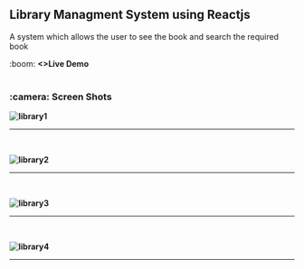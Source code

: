<h2> Library Managment System using Reactjs</h2>
<p>A system which allows the user to see the book and search the required book</p>
 :boom: <b><>Live Demo</a><b />
 
 <br /> 
 <br />
<h3> :camera: <b>Screen Shots</b> </h3>
 
![library1](https://github.com/sushmithaa20/Library-managment-rectjs/assets/68849782/d5749a5b-31b0-4966-bd8d-ec4e1995c738)
<hr><br /> 
 
![library2](https://github.com/sushmithaa20/Library-managment-rectjs/assets/68849782/aa213236-ee5d-44b3-bfa0-deea1d223cf4)
<hr><br /> 
 
![library3](https://github.com/sushmithaa20/Library-managment-rectjs/assets/68849782/34a38b5a-9452-42fd-a23a-ca25bfd4e022)
<hr><br /> 
 
![library4](https://github.com/sushmithaa20/Library-managment-rectjs/assets/68849782/949a17fd-ca25-4911-9539-b7def5aeaaa8)
<hr><br /> 


